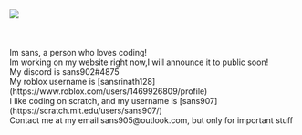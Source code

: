<img src="https://readme-typing-svg.herokuapp.com?vCenter=true&lines=Hello!+I+am+Sans!;HTML+Coder;JavaScript+Coder!">
<br/>
<br/>
<br/>
<br/>
Im sans, a person who loves coding! 
<br/>
Im working on my website right now,I will announce it to public soon! 
<br/>
My discord is sans902#4875
<br/>
My roblox username is [sansrinath128](https://www.roblox.com/users/1469926809/profile)
<br/>
I like coding on scratch, and my username is [sans907](https://scratch.mit.edu/users/sans907/)
<br/>
Contact me at my email sans905@outlook.com, but only for important stuff
